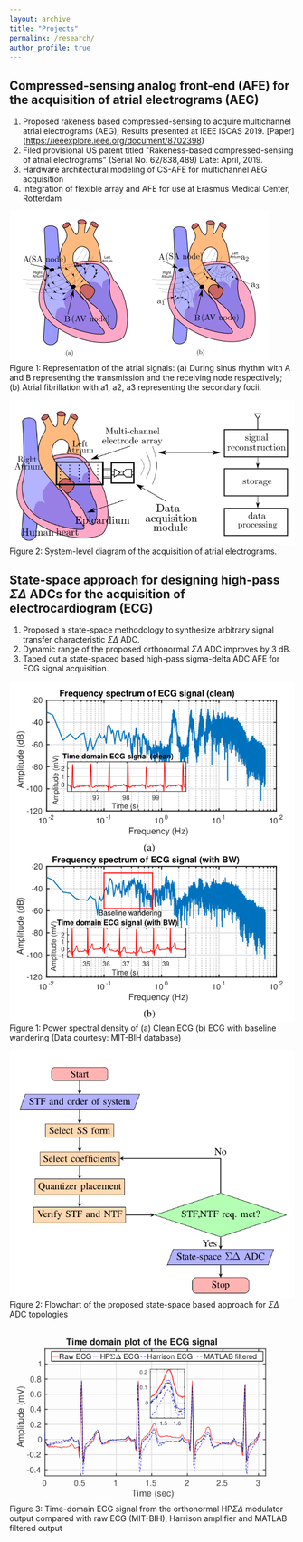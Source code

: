 ```yaml
---
layout: archive
title: "Projects"
permalink: /research/
author_profile: true
---
```


## Compressed-sensing analog front-end (AFE) for the acquisition of atrial electrograms (AEG)

1. Proposed rakeness based compressed-sensing to acquire multichannel atrial electrograms (AEG); Results presented at IEEE ISCAS 2019. [Paper] (https://ieeexplore.ieee.org/document/8702398)
2. Filed provisional US patent titled "Rakeness-based compressed-sensing of atrial electrograms" (Serial No. 62/838,489) Date: April, 2019. 
3. Hardware architectural modeling of CS-AFE for multichannel AEG acquisition
4. Integration of flexible array and AFE for use at Erasmus Medical Center, Rotterdam 

![alt text](/images/wavefront_SR_AF.png)<br/> 
Figure 1: Representation of the atrial signals: (a) During sinus rhythm with A and B representing the transmission and the receiving node respectively; (b) Atrial fibrillation with a1, a2, a3 representing the secondary focii. 



![alt text](/images/system_diagram_AEG.png)<br/> 
Figure 2: System-level diagram of the acquisition of atrial electrograms.


## State-space approach for designing high-pass $\Sigma\Delta$ ADCs for the acquisition of electrocardiogram (ECG)

1. Proposed a state-space methodology to synthesize arbitrary signal transfer characteristic $\Sigma$$\Delta$ ADC.
2. Dynamic range of the proposed orthonormal $\Sigma$$\Delta$ ADC improves by 3 dB.
3. Taped out a state-spaced based high-pass sigma-delta ADC AFE for ECG signal acquisition.

![alt text](/images/baseline_wandering_ECG.png)<br/> 
Figure 1: Power spectral density of (a) Clean ECG (b) ECG with baseline wandering (Data courtesy: MIT-BIH database)


![alt text](/images/proposed_method_HPSDADC.png)<br/> 
Figure 2: Flowchart of the proposed state-space based approach for $\Sigma$$\Delta$ ADC topologies


![alt text](/images/reduced_baseline.png)<br/> 
Figure 3: Time-domain ECG signal from the orthonormal HP$\Sigma$$\Delta$ modulator output compared with raw ECG (MIT-BIH), Harrison
amplifier and MATLAB filtered output
